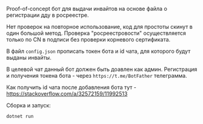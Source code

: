 Proof-of-concept бот для выдачи инвайтов на основе файла о регистрации дду в росреестре.

Нет проверок на повторное использование, код для простоты скинут в один большой метод.
Проверка "росреестровости" осуществляется только по CN в подписи без проверки корневого сертификата.

В файл `config.json` прописать токен бота и id чата, для которого будут выданы инвайты.

В целевой чат данный бот должен быть доавлен как админ. Регистрация и получения токена бота - через `https://t.me/BotFather` телеграмма.

Как получить id чата после добавления бота тут - https://stackoverflow.com/a/32572159/11992513

Сборка и запуск:

```cmd
dotnet run
```
